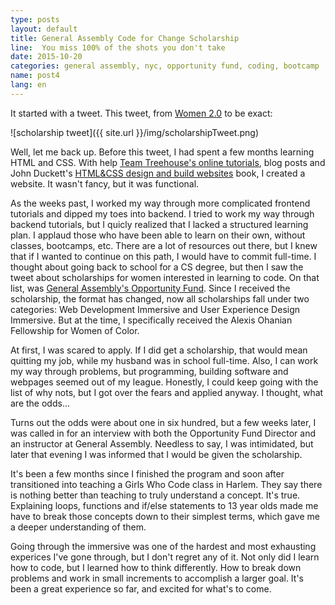 ```yaml
---
type: posts
layout: default
title: General Assembly Code for Change Scholarship 
line:  You miss 100% of the shots you don't take
date: 2015-10-20 
categories: general assembly, nyc, opportunity fund, coding, bootcamp 
name: post4
lang: en
---
```


It started with a tweet. This tweet, from <html><a href="http://women2.com/" target="_blank">Women 2.0</a></html> to be exact:

![scholarship tweet]({{ site.url }}/img/scholarshipTweet.png)

Well, let me back up. Before this tweet, I had spent a few months learning HTML and CSS. With help <html><a href="https://teamtreehouse.com" target="_blank">Team Treehouse's online tutorials</a></html>, blog posts and John Duckett's <html><a href="http://www.htmlandcssbook.com/" target="_blank">HTML&CSS design and build websites</a></html> book, I created a website. It wasn't fancy, but it was functional.   

As the weeks past, I worked my way through more complicated frontend tutorials and dipped my toes into backend. I tried to work my way through backend tutorials, but I quicly realized that I lacked a structured learning plan.  I applaud those who have been able to learn on their own, without classes, bootcamps, etc. There are a lot of resources out there, but I knew that if I wanted to continue on this path, I would have to commit full-time. I thought about going back to school for a CS degree, but then I saw the tweet about scholarships for women interested in learning to code. On that list, was <html><a href="https://generalassemb.ly/opportunity-fund" target="_blank">General Assembly's Opportunity Fund</a></html>. Since I received the scholarship, the format has changed, now all scholarships fall under two categories: Web Development Immersive and User Experience Design Immersive. But at the time, I specifically received the Alexis Ohanian Fellowship for Women of Color. 

At first, I was scared to apply. If I did get a scholarship, that would mean quitting my job, while my husband was in school full-time. Also, I can work my way through problems, but programming, building software and webpages seemed out of my league. Honestly, I could keep going with the list of why nots, but I got over the fears and applied anyway. I thought, what are the odds...

Turns out the odds were about one in six hundred, but a few weeks later, I was called in for an interview with both the Opportunity Fund Director and an instructor at General Assembly. Needless to say, I was intimidated, but later that evening I was informed that I would be given the scholarship.

It's been a few months since I finished the program and soon after transitioned into teaching a Girls Who Code class in Harlem. They say there is nothing better than teaching to truly understand a concept. It's true. Explaining loops, functions and if/else statements to 13 year olds made me have to break those concepts down to their simplest terms, which gave me a deeper understanding of them. 

Going through the immersive was one of the hardest and most exhausting experices I've gone through, but I don't regret any of it. Not only did I learn how to code, but I learned how to think differently. How to break down problems and work in small increments to accomplish a larger goal. It's been a great experience so far, and excited for what's to come. 


